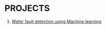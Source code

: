 # PROJECTS

1. [Wafer fault detection using Machine learning](https://github.com/kannanjayachandran/Wafers-Fault-Detection)
